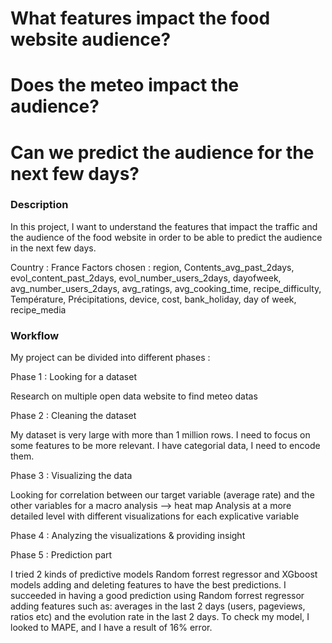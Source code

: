 # What features impact the food website audience? 
# Does the meteo impact the audience?
# Can we predict the audience for the next few days?


### Description
In this project, I want to understand the features that impact the traffic and the audience of the food website in order to be able to predict the audience in the next few days.

Country : France
Factors chosen : region, Contents_avg_past_2days, evol_content_past_2days, evol_number_users_2days, dayofweek, avg_number_users_2days, avg_ratings, avg_cooking_time, recipe_difficulty, Température, Précipitations, device, cost, bank_holiday, day of week, recipe_media

### Workflow
My project can be divided into different phases :

Phase 1 : Looking for a dataset

Research on multiple open data website to find meteo datas

Phase 2 : Cleaning the dataset

My dataset is very large with more than 1 million rows. I need to focus on some features to be more relevant. 
I have categorial data, I need to encode them.

Phase 3 : Visualizing the data

Looking for correlation between our target variable (average rate) and the other variables for a macro analysis --> heat map
Analysis at a more detailed level with different visualizations for each explicative variable

Phase 4 : Analyzing the visualizations & providing insight

Phase 5 : Prediction part

I tried 2 kinds of predictive models Random forrest regressor and XGboost models adding and deleting features to have the best predictions.
I succeeded in having a good prediction using Random forrest regressor adding features such as: averages in the last 2 days (users, pageviews, ratios etc) and the evolution rate in the last 2 days.
To check my model, I looked to MAPE, and I have a result of 16% error.

